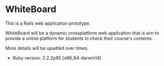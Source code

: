 # WhiteBoard

This is a Rails web application prototype.

WhiteBoard will be a dynamic crossplatform web application that is aim to provide a online platform for students to check their course's contents.

More details will be upadted over times.

* Ruby version: 2.2.2p95 [x86_64-darwin14]
